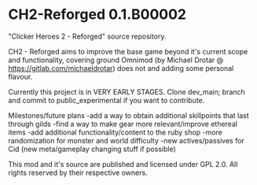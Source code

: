 # CH2-Reforged 0.1.B00002
"Clicker Heroes 2 - Reforged" source repository.

CH2 - Reforged aims to improve the base game beyond it's current scope and functionality, covering
ground Omnimod (by Michael Drotar @ https://gitlab.com/michaeldrotar) does not and adding some personal
flavour.

Currently this project is in VERY EARLY STAGES. Clone dev_main; branch and commit to public_experimental
if you want to contribute.

Milestones/future plans
-add a way to obtain additional skillpoints that last through gilds
-find a way to make gear more relevant/improve ethereal items
-add additional functionality/content to the ruby shop
-more randomization for monster and world difficulty
-new actives/passives for Cid (new meta/gameplay changing stuff if possible)

This mod and it's source are published and licensed under GPL 2.0. All rights reserved by their respective owners.
